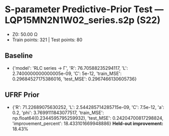 # S-parameter Predictive-Prior Test — LQP15MN2N1W02_series.s2p (S22)
- Z0: 50.00 Ω
- Train points: 321  |  Test points: 80

## Baseline
- {'model': 'RLC series -> Γ', 'R': 76.70588235294117, 'L': 2.7400000000000005e-09, 'C': 5e-12, 'train_MSE': 0.29684527175386016, 'test_MSE': 0.2967466130605736}

## UFRF Prior
- {'R': 71.22689075630252, 'L': 2.544285714285715e-09, 'C': 7.5e-12, 'a': 0.2, 'phi': 3.7699111843077517, 'train_MSE': np.float64(0.2344595795259932), 'test_MSE': 0.24204700817298824, 'improvement_percent': 18.433101669948886}
**Held-out improvement:** 18.43%